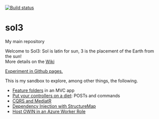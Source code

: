 [![Build status](https://ci.appveyor.com/api/projects/status/2pt0ki1d0x50eg7w/branch/master?svg=true)](https://ci.appveyor.com/project/KeithBarrows/sol3/branch/master)

# sol3
My main repository

Welcome to Sol3: Sol is latin for sun, 3 is the placement of the Earth from the sun!  
More details on the [Wiki](https://github.com/KeithBarrows/Sol3/wiki)

[Experiment in Github pages.](http://keithbarrows.github.io/sol3/)

This is my sandbox to explore, among other things, the following.  
* [Feature folders](http://timgthomas.com/2013/10/feature-folders-in-asp-net-mvc/) in an MVC app
* [Put your controllers on a diet](https://lostechies.com/jimmybogard/2013/12/19/put-your-controllers-on-a-diet-posts-and-commands/): POSTs and commands
* [CQRS and MediatR](https://lostechies.com/jimmybogard/2015/05/05/cqrs-with-mediatr-and-automapper/)
* [Dependency Injection with StructureMap](https://lostechies.com/jimmybogard/2010/04/27/dependency-injection-in-asp-net-mvc-controllers/)
* [Host OWIN in an Azure Worker Role](https://www.asp.net/aspnet/overview/owin-and-katana/host-owin-in-an-azure-worker-role)

